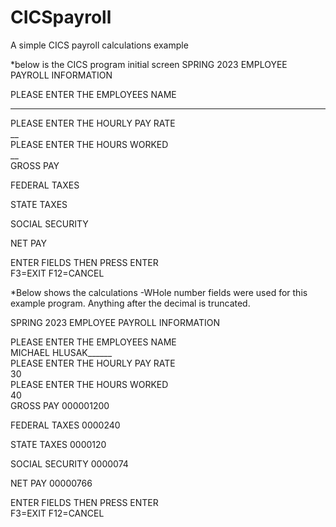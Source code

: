 # CICSpayroll
A simple CICS payroll calculations example

*below is the CICS program initial screen
 SPRING 2023              EMPLOYEE PAYROLL INFORMATION                          
                                                                                
                                                                                
 PLEASE ENTER THE EMPLOYEES NAME                                                
 ______________________________                                                 
 PLEASE ENTER THE HOURLY PAY RATE                                               
  __                                                                            
 PLEASE ENTER THE HOURS WORKED                                                  
  __                                                                            
 GROSS PAY                                                                      
                                                                                
 FEDERAL TAXES                                                                  
                                                                                
 STATE TAXES                                                                    
                                                                                
 SOCIAL SECURITY                                                                
                                                                                
 NET PAY                                                                        
                                                                                
                                                                                
                                                                                
                                                                                
 ENTER FIELDS THEN PRESS ENTER                                                  
 F3=EXIT   F12=CANCEL                                                           
 
 *Below shows the calculations 
 -WHole number fields were used for this example program. Anything after the decimal is truncated.
 
 SPRING 2023              EMPLOYEE PAYROLL INFORMATION                          
                                                                               
                                                                               
PLEASE ENTER THE EMPLOYEES NAME                                                
MICHAEL HLUSAK______                                                           
PLEASE ENTER THE HOURLY PAY RATE                                               
 30                                                                            
PLEASE ENTER THE HOURS WORKED                                                  
 40                                                                            
GROSS PAY          000001200                                                   
                                                                               
FEDERAL TAXES      0000240                                                     
                                                                               
STATE TAXES        0000120                                                     
                                                                               
SOCIAL SECURITY    0000074                                                     
                                                                               
NET PAY            00000766                                                    
                                                                               
                                                                               
                                                                               
                                                                               
ENTER FIELDS THEN PRESS ENTER                                                  
F3=EXIT   F12=CANCEL                                                           
 
 
